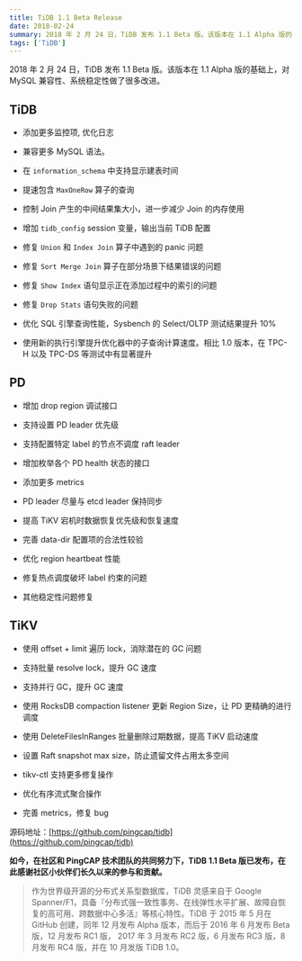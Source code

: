 ```yaml
---
title: TiDB 1.1 Beta Release
date: 2018-02-24
summary: 2018 年 2 月 24 日，TiDB 发布 1.1 Beta 版。该版本在 1.1 Alpha 版的基础上，对 MySQL 兼容性、系统稳定性做了很多改进。
tags: ['TiDB']
---
```


2018 年 2 月 24 日，TiDB 发布 1.1 Beta 版。该版本在 1.1 Alpha 版的基础上，对 MySQL 兼容性、系统稳定性做了很多改进。

## TiDB

+ 添加更多监控项, 优化日志

+ 兼容更多 MySQL 语法。

+ 在 `information_schema` 中支持显示建表时间

+ 提速包含 `MaxOneRow` 算子的查询

+ 控制 Join 产生的中间结果集大小，进一步减少 Join 的内存使用

+ 增加 `tidb_config` session 变量，输出当前 TiDB 配置

+ 修复 `Union` 和 `Index Join` 算子中遇到的 panic 问题

+ 修复 `Sort Merge Join` 算子在部分场景下结果错误的问题

+ 修复 `Show Index` 语句显示正在添加过程中的索引的问题

+ 修复 `Drop Stats` 语句失败的问题

+ 优化 SQL 引擎查询性能，Sysbench 的 Select/OLTP 测试结果提升 10%

+ 使用新的执行引擎提升优化器中的子查询计算速度。相比 1.0 版本，在 TPC-H 以及 TPC-DS 等测试中有显著提升

## PD

+ 增加 drop region 调试接口

+ 支持设置 PD leader 优先级

+ 支持配置特定 label 的节点不调度 raft leader

+ 增加枚举各个 PD health 状态的接口

+ 添加更多 metrics

+ PD leader 尽量与 etcd leader 保持同步

+ 提高 TiKV 宕机时数据恢复优先级和恢复速度

+ 完善 data-dir 配置项的合法性较验

+ 优化 region heartbeat 性能

+ 修复热点调度破坏 label 约束的问题

+ 其他稳定性问题修复

## TiKV

+ 使用 offset + limit 遍历 lock，消除潜在的 GC 问题

+ 支持批量 resolve lock，提升 GC 速度

+ 支持并行 GC，提升 GC 速度

+ 使用 RocksDB compaction listener 更新 Region Size，让 PD 更精确的进行调度

+ 使用 DeleteFilesInRanges 批量删除过期数据，提高 TiKV 启动速度

+ 设置 Raft snapshot max size，防止遗留文件占用太多空间

+ tikv-ctl 支持更多修复操作

+ 优化有序流式聚合操作

+ 完善 metrics，修复 bug

源码地址：[https://github.com/pingcap/tidb](https://github.com/pingcap/tidb)

**如今，在社区和 PingCAP 技术团队的共同努力下，TiDB 1.1 Beta 版已发布，在此感谢社区小伙伴们长久以来的参与和贡献。**

> 作为世界级开源的分布式关系型数据库，TiDB 灵感来自于 Google Spanner/F1，具备『分布式强一致性事务、在线弹性水平扩展、故障自恢复的高可用、跨数据中心多活』等核心特性。TiDB 于 2015 年 5 月在 GitHub 创建，同年 12 月发布 Alpha 版本，而后于 2016 年 6 月发布 Beta 版，12 月发布 RC1 版， 2017 年 3 月发布 RC2 版，6 月发布 RC3 版，8 月发布 RC4 版，并在 10 月发版 TiDB 1.0。
